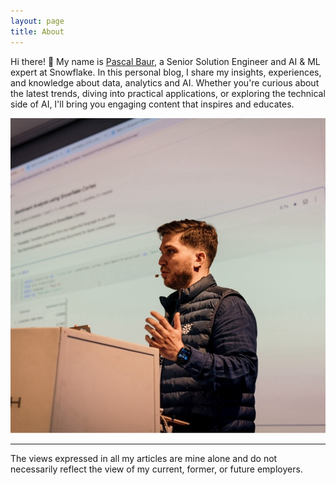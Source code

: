 ```yaml
---
layout: page
title: About
---
```


Hi there! 👋 My name is <a href='https://www.linkedin.com/in/pascalalexanderbaur/' >Pascal Baur</a>, a Senior Solution Engineer and AI & ML expert at Snowflake. In this personal blog, I share my insights, experiences, and knowledge about data, analytics and AI. Whether you're curious about the latest trends, diving into practical applications, or exploring the technical side of AI, I'll bring you engaging content that inspires and educates.

![theme logo](https://github.com/meansquaredlabs/bitsandbytes/blob/main/demo_me.jpeg)

---
The views expressed in all my articles are mine alone and do not necessarily reflect the view of my current, former, or future employers.
